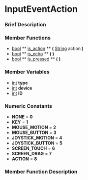 #  InputEventAction  

###  Brief Description  


###  Member Functions 
  * [bool](class_bool)  ** [is_action](#is_action) **  **(** [String](class_string) action  **)**
  * [bool](class_bool)  ** [is_echo](#is_echo) **  **(** **)**
  * [bool](class_bool)  ** [is_pressed](#is_pressed) **  **(** **)**

###  Member Variables  
  * [int](class_int) **type**
  * [int](class_int) **device**
  * [int](class_int) **ID**

###  Numeric Constants  
  * **NONE** = **0**
  * **KEY** = **1**
  * **MOUSE_MOTION** = **2**
  * **MOUSE_BUTTON** = **3**
  * **JOYSTICK_MOTION** = **4**
  * **JOYSTICK_BUTTON** = **5**
  * **SCREEN_TOUCH** = **6**
  * **SCREEN_DRAG** = **7**
  * **ACTION** = **8**

###  Member Function Description  
